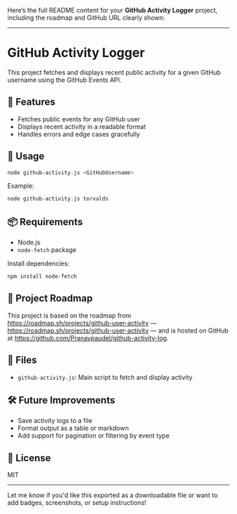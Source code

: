 Here’s the full README content for your **GitHub Activity Logger** project, including the roadmap and GitHub URL clearly shown:

---

# GitHub Activity Logger

This project fetches and displays recent public activity for a given GitHub username using the GitHub Events API.

## 🔧 Features

- Fetches public events for any GitHub user  
- Displays recent activity in a readable format  
- Handles errors and edge cases gracefully  

## 🚀 Usage

```bash
node github-activity.js <GitHubUsername>
```

Example:

```bash
node github-activity.js torvalds
```

## 📦 Requirements

- Node.js  
- `node-fetch` package  

Install dependencies:

```bash
npm install node-fetch
```

## 🧠 Project Roadmap

This project is based on the roadmap from https://roadmap.sh/projects/github-user-activity — https://roadmap.sh/projects/github-user-activity — and is hosted on GitHub at https://github.com/Pranavpaudel/github-activity-log.

## 📁 Files

- `github-activity.js`: Main script to fetch and display activity

## 🛠️ Future Improvements

- Save activity logs to a file  
- Format output as a table or markdown  
- Add support for pagination or filtering by event type  

## 📄 License

MIT

---

Let me know if you'd like this exported as a downloadable file or want to add badges, screenshots, or setup instructions!
